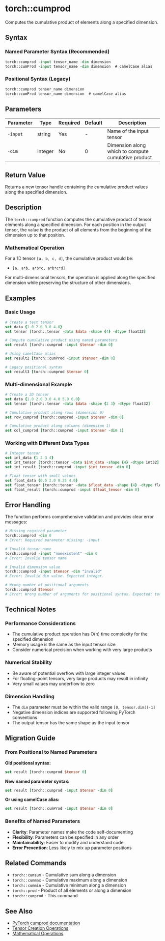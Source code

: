 # torch::cumprod

Computes the cumulative product of elements along a specified dimension.

## Syntax

### Named Parameter Syntax (Recommended)
```tcl
torch::cumprod -input tensor_name -dim dimension
torch::cumProd -input tensor_name -dim dimension  # camelCase alias
```

### Positional Syntax (Legacy)
```tcl
torch::cumprod tensor_name dimension
torch::cumProd tensor_name dimension  # camelCase alias
```

## Parameters

| Parameter | Type | Required | Default | Description |
|-----------|------|----------|---------|-------------|
| `-input` | string | Yes | - | Name of the input tensor |
| `-dim` | integer | No | 0 | Dimension along which to compute cumulative product |

## Return Value

Returns a new tensor handle containing the cumulative product values along the specified dimension.

## Description

The `torch::cumprod` function computes the cumulative product of tensor elements along a specified dimension. For each position in the output tensor, the value is the product of all elements from the beginning of the dimension up to that position.

### Mathematical Operation

For a 1D tensor `[a, b, c, d]`, the cumulative product would be:
- `[a, a*b, a*b*c, a*b*c*d]`

For multi-dimensional tensors, the operation is applied along the specified dimension while preserving the structure of other dimensions.

## Examples

### Basic Usage
```tcl
# Create a test tensor
set data {1.0 2.0 3.0 4.0}
set tensor [torch::tensor -data $data -shape {4} -dtype float32]

# Compute cumulative product using named parameters
set result [torch::cumprod -input $tensor -dim 0]

# Using camelCase alias
set result2 [torch::cumProd -input $tensor -dim 0]

# Legacy positional syntax
set result3 [torch::cumprod $tensor 0]
```

### Multi-dimensional Example
```tcl
# Create a 2D tensor
set data {1.0 2.0 3.0 4.0 5.0 6.0}
set tensor [torch::tensor -data $data -shape {2 3} -dtype float32]

# Cumulative product along rows (dimension 0)
set row_cumprod [torch::cumprod -input $tensor -dim 0]

# Cumulative product along columns (dimension 1)
set col_cumprod [torch::cumprod -input $tensor -dim 1]
```

### Working with Different Data Types
```tcl
# Integer tensor
set int_data {1 2 3 4}
set int_tensor [torch::tensor -data $int_data -shape {4} -dtype int32]
set int_result [torch::cumprod -input $int_tensor -dim 0]

# Float tensor with small values
set float_data {0.5 2.0 0.25 4.0}
set float_tensor [torch::tensor -data $float_data -shape {4} -dtype float32]
set float_result [torch::cumprod -input $float_tensor -dim 0]
```

## Error Handling

The function performs comprehensive validation and provides clear error messages:

```tcl
# Missing required parameter
torch::cumprod -dim 0
# Error: Required parameter missing: -input

# Invalid tensor name
torch::cumprod -input "nonexistent" -dim 0
# Error: Invalid tensor name

# Invalid dimension value
torch::cumprod -input $tensor -dim "invalid"
# Error: Invalid dim value. Expected integer.

# Wrong number of positional arguments
torch::cumprod $tensor
# Error: Wrong number of arguments for positional syntax. Expected: torch::cumprod tensor dim
```

## Technical Notes

### Performance Considerations
- The cumulative product operation has O(n) time complexity for the specified dimension
- Memory usage is the same as the input tensor size
- Consider numerical precision when working with very large products

### Numerical Stability
- Be aware of potential overflow with large integer values
- For floating-point tensors, very large products may result in infinity
- Very small values may underflow to zero

### Dimension Handling
- The `dim` parameter must be within the valid range `[0, tensor.dim()-1]`
- Negative dimension indices are supported following PyTorch conventions
- The output tensor has the same shape as the input tensor

## Migration Guide

### From Positional to Named Parameters

**Old positional syntax:**
```tcl
set result [torch::cumprod $tensor 0]
```

**New named parameter syntax:**
```tcl
set result [torch::cumprod -input $tensor -dim 0]
```

**Or using camelCase alias:**
```tcl
set result [torch::cumProd -input $tensor -dim 0]
```

### Benefits of Named Parameters
- **Clarity**: Parameter names make the code self-documenting
- **Flexibility**: Parameters can be specified in any order
- **Maintainability**: Easier to modify and understand code
- **Error Prevention**: Less likely to mix up parameter positions

## Related Commands

- `torch::cumsum` - Cumulative sum along a dimension
- `torch::cummax` - Cumulative maximum along a dimension  
- `torch::cummin` - Cumulative minimum along a dimension
- `torch::prod` - Product of all elements or along a dimension
- `torch::cumprod` - This command

## See Also

- [PyTorch cumprod documentation](https://pytorch.org/docs/stable/generated/torch.cumprod.html)
- [Tensor Creation Operations](../tensor_creation_ops.md)
- [Mathematical Operations](../mathematical_operations.md) 